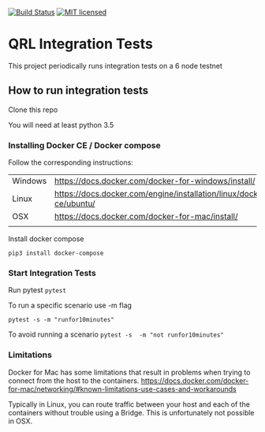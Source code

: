 [![Build Status](https://img.shields.io/travis/theQRL/integration_tests/master.svg?label=Integration_Tests)](https://travis-ci.org/theQRL/integration_tests)
[![MIT licensed](https://img.shields.io/badge/license-MIT-blue.svg)](https://raw.githubusercontent.com/theQRL/qrllib/master/LICENSE)

# QRL Integration Tests

This project periodically runs integration tests on a 6 node testnet

## How to run integration tests

Clone this repo

You will need at least python 3.5

### Installing Docker CE / Docker compose

Follow the corresponding instructions:

|   |   |
|---|---|
|Windows | https://docs.docker.com/docker-for-windows/install/   |
|Linux   | https://docs.docker.com/engine/installation/linux/docker-ce/ubuntu/ |
|OSX     | https://docs.docker.com/docker-for-mac/install/ |
|||

Install docker compose

`pip3 install docker-compose`

### Start Integration Tests

Run pytest
`pytest`

To run a specific scenario use -m flag

`pytest -s -m "runfor10minutes"`

To avoid running a scenario
`pytest -s  -m "not runfor10minutes"`


### Limitations

Docker for Mac has some limitations that result in problems when trying to connect from the host to the containers.
https://docs.docker.com/docker-for-mac/networking/#known-limitations-use-cases-and-workarounds

Typically in Linux, you can route traffic between your host and each of the containers without trouble using a Bridge.
This is unfortunately not possible in OSX.
